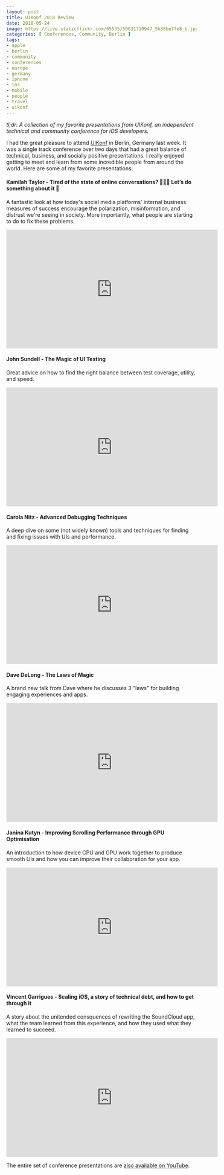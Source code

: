 ```yaml
---
layout: post
title: UIKonf 2018 Review
date: 2018-05-24
image: https://live.staticflickr.com/65535/50631710947_5b38be7fe8_b.jpg
categories: [ Conferences, Community, Berlin ]
tags:
- apple
- berlin
- community
- conferences
- europe
- germany
- iphone
- ios
- mobile
- people
- travel
- uikonf
---
```


_tl;dr: A collection of my favorite presentations from UIKonf, an independent technical and community conference for iOS developers._

<!--excerpt.start-->
I had the great pleasure to attend [UIKonf](http://www.uikonf.com) in Berlin, Germany last week.  It was a single track conference over two days that had a great balance of technical, business, and socially positive presentations.  I really enjoyed getting to meet and learn from some incredible people from around the world.  Here are some of my favorite presentations:
<!--excerpt.end-->


#### Kamilah Taylor - Tired of the state of online conversations? 🙈🙉🙊 Let’s do something about it 💪

A fantastic look at how today's social media platforms' internal business measures of success encourage the polarization, misinformation, and distrust we're seeing in society.  More importantly, what people are starting to do to fix these problems.

<iframe width="560" height="315" src="https://www.youtube.com/embed/Nx0cKEQcbz4" frameborder="0" allow="autoplay; encrypted-media" allowfullscreen></iframe>

#### John Sundell - The Magic of UI Testing

Great advice on how to find the right balance between test coverage, utility, and speed.

<iframe width="560" height="315" src="https://www.youtube.com/embed/YzuJoVnxJCw" frameborder="0" allow="autoplay; encrypted-media" allowfullscreen></iframe>

#### Carola Nitz - Advanced Debugging Techniques

A deep dive on some (not widely known) tools and techniques for finding and fixing issues with UIs and performance.

<iframe width="560" height="315" src="https://www.youtube.com/embed/578YdS2sNqk" frameborder="0" allow="autoplay; encrypted-media" allowfullscreen></iframe>

#### Dave DeLong - The Laws of Magic

A brand new talk from Dave where he discusses 3 "laws" for building engaging experiences and apps.

<iframe width="560" height="315" src="https://www.youtube.com/embed/gx9ywSNm1jM" frameborder="0" allow="autoplay; encrypted-media" allowfullscreen></iframe>

#### Janina Kutyn - Improving Scrolling Performance through GPU Optimisation

An introduction to how device CPU and GPU work together to produce smooth UIs and how you can improve their collaboration for your app.

<iframe width="560" height="315" src="https://www.youtube.com/embed/ypPX8CJmRIY" frameborder="0" allow="autoplay; encrypted-media" allowfullscreen></iframe>

#### Vincent Garrigues - Scaling iOS, a story of technical debt, and how to get through it

A story about the unitended consquences of rewriting the SoundCloud app, what the team learned from this experience, and how they used what they learned to succeed.

<iframe width="560" height="315" src="https://www.youtube.com/embed/fmzA7cLyKv0" frameborder="0" allow="autoplay; encrypted-media" allowfullscreen></iframe>


The entire set of conference presentations are [also available on YouTube](https://www.youtube.com/watch?v=Nx0cKEQcbz4&list=PLdr22uU_wISohI7PIhzq0gotGfKZl1lGo).

